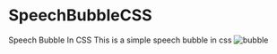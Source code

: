 # SpeechBubbleCSS
Speech Bubble In CSS
This is a simple speech bubble in css 
![bubble](https://cloud.githubusercontent.com/assets/3928442/5887105/e346a358-a373-11e4-842d-179d6ba87058.png)
